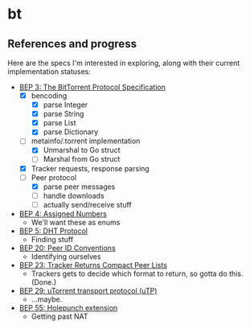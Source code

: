 # bt

## References and progress

Here are the specs I'm interested in exploring, along with their current implementation statuses:

* [BEP 3: The BitTorrent Protocol Specification](https://www.bittorrent.org/beps/bep_0003.html)
    * [x] bencoding
        * [x] parse Integer
        * [x] parse String
        * [x] parse List
        * [x] parse Dictionary
    * [ ] metainfo/.torrent implementation
        * [x] Unmarshal to Go struct
        * [ ] Marshal from Go struct
    * [x] Tracker requests, response parsing
    * [ ] Peer protocol
        * [x] parse peer messages
        * [ ] handle downloads
        * [ ] actually send/receive stuff 
* [BEP 4: Assigned Numbers](https://www.bittorrent.org/beps/bep_0004.html)
    * We'll want these as enums
* [BEP 5: DHT Protocol](https://www.bittorrent.org/beps/bep_0005.html)
    * Finding stuff
* [BEP 20: Peer ID Conventions](https://www.bittorrent.org/beps/bep_0020.html)
    * Identifying ourselves
* [BEP 23: Tracker Returns Compact Peer Lists](https://www.bittorrent.org/beps/bep_0023.html)
    * Trackers gets to decide which format to return, so gotta do this. (Done.)
* [BEP 29: uTorrent transport protocol (uTP)](https://www.bittorrent.org/beps/bep_0029.html)
    * ...maybe.
* [BEP 55: Holepunch extension](https://www.bittorrent.org/beps/bep_0055.html)
    * Getting past NAT
